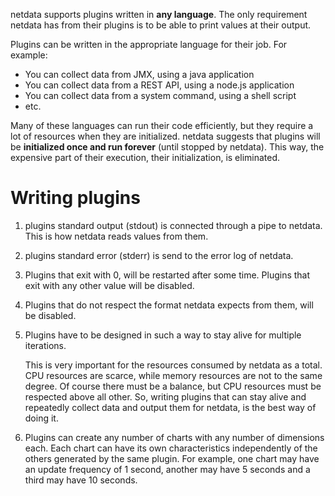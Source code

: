 netdata supports plugins written in **any language**. The only requirement netdata has from their plugins is to be able to print values at their output.

Plugins can be written in the appropriate language for their job. For example:

- You can collect data from JMX, using a java application
- You can collect data from a REST API, using a node.js application
- You can collect data from a system command, using a shell script
- etc.

Many of these languages can run their code efficiently, but they require a lot of resources when they are initialized. netdata suggests that plugins will be **initialized once and run forever** (until stopped by netdata). This way, the expensive part of their execution, their initialization, is eliminated.

# Writing plugins

1. plugins standard output (stdout) is connected through a pipe to netdata. This is how netdata reads values from them.

2. plugins standard error (stderr) is send to the error log of netdata.

3. Plugins that exit with 0, will be restarted after some time. Plugins that exit with any other value will be disabled.

4. Plugins that do not respect the format netdata expects from them, will be disabled.

5. Plugins have to be designed in such a way to stay alive for multiple iterations.

   This is very important for the resources consumed by netdata as a total. CPU resources are scarce, while memory resources are not to the same degree. Of course there must be a balance, but CPU resources must be respected above all other. So, writing plugins that can stay alive and repeatedly collect data and output them for netdata, is the best way of doing it.

6. Plugins can create any number of charts with any number of dimensions each. Each chart can have its own characteristics independently of the others generated by the same plugin. For example, one chart may have an update frequency of 1 second, another may have 5 seconds and a third may have 10 seconds.

